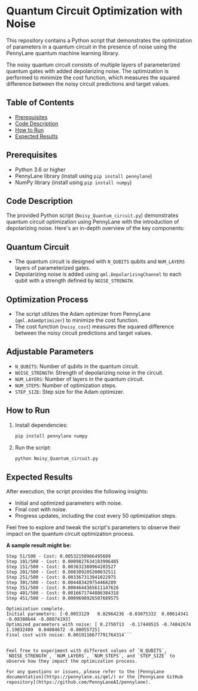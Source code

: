 # Quantum Circuit Optimization with Noise

This repository contains a Python script that demonstrates the optimization of parameters in a quantum circuit in the presence of noise using the PennyLane quantum machine learning library.

The noisy quantum circuit consists of multiple layers of parameterized quantum gates with added depolarizing noise. The optimization is performed to minimize the cost function, which measures the squared difference between the noisy circuit predictions and target values.

## Table of Contents
- [Prerequisites](#prerequisites)
- [Code Description](#code-description)
- [How to Run](#how-to-run)
- [Expected Results](#expected-results)

## Prerequisites
- Python 3.6 or higher
- PennyLane library (install using `pip install pennylane`)
- NumPy library (install using `pip install numpy`)

## Code Description

The provided Python script (`Noisy_Quantum_circuit.py`) demonstrates quantum circuit optimization using PennyLane with the introduction of depolarizing noise. Here's an in-depth overview of the key components:

## Quantum Circuit

- The quantum circuit is designed with `N_QUBITS` qubits and `NUM_LAYERS` layers of parameterized gates.
- Depolarizing noise is added using `qml.DepolarizingChannel` to each qubit with a strength defined by `NOISE_STRENGTH`.

## Optimization Process

- The script utilizes the Adam optimizer from PennyLane (`qml.AdamOptimizer`) to minimize the cost function.
- The cost function (`noisy_cost`) measures the squared difference between the noisy circuit predictions and target values.

## Adjustable Parameters

- `N_QUBITS`: Number of qubits in the quantum circuit.
- `NOISE_STRENGTH`: Strength of depolarizing noise in the circuit.
- `NUM_LAYERS`: Number of layers in the quantum circuit.
- `NUM_STEPS`: Number of optimization steps.
- `STEP_SIZE`: Step size for the Adam optimizer.

## How to Run

1. Install dependencies:
    ```bash
    pip install pennylane numpy
    ```

2. Run the script:
    ```bash
    python Noisy_Quantum_circuit.py
    ```

## Expected Results

After execution, the script provides the following insights:

- Initial and optimized parameters with noise.
- Final cost with noise.
- Progress updates, including the cost every 50 optimization steps.

Feel free to explore and tweak the script's parameters to observe their impact on the quantum circuit optimization process.

**A sample result might be:** 

```Step 1/500 - Cost: 0.42117200580613057
Step 51/500 - Cost: 0.00532150966495609
Step 101/500 - Cost: 0.0009827634183996485
Step 151/500 - Cost: 0.003632380964203527
Step 201/500 - Cost: 0.008309205200032511
Step 251/500 - Cost: 0.003367313941022975
Step 301/500 - Cost: 0.004483429754468289
Step 351/500 - Cost: 0.0004644365611147626
Step 401/500 - Cost: 0.0016671744886384318
Step 451/500 - Cost: 0.0009698926507689575

Optimization complete.
Initial parameters: [-0.0053129   0.02964236 -0.03075332  0.00614341 -0.08388644 -0.08074193]
Optimized parameters with noise: [ 0.2750713  -0.17449515 -0.74842674  1.19032489  0.04084672 -0.80055725]
Final cost with noise: 0.0019116677791764314```


Feel free to experiment with different values of `N_QUBITS`, `NOISE_STRENGTH`, `NUM_LAYERS`, `NUM_STEPS`, and `STEP_SIZE` to observe how they impact the optimization process.

For any questions or issues, please refer to the [PennyLane documentation](https://pennylane.ai/qml/) or the [PennyLane GitHub repository](https://github.com/PennyLaneAI/pennylane).



